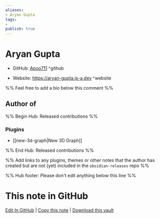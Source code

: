 ```yaml
---
aliases:
- Aryan Gupta
tags:
- 
publish: true
---
```


# Aryan Gupta

- GitHub: [Apoo711](https://github.com/Apoo711/) ^github
<!-- - Discord: `@` ^discord-->
- Website: <https://aryan-gupta.is-a.dev> ^website
<!-- - [[Publish sites|Publish site]]: <https://> ^publish-->

%% Feel free to add a bio below this comment %%


## Author of

%% Begin Hub: Released contributions %%
### Plugins
- [[new-3d-graph|New 3D Graph]]

%% End Hub: Released contributions %%

%% Add links to any plugins, themes or other notes that the author has created but are not (yet) included in the `obsidian-releases` repo %%

<!--
### Unlisted plugins
-->

<!--
### Others
-->

<!--
## Sponsor this author
-->

<!-- - [[GitHub sponsors]]: [Sponsor @Apoo711 on GitHub Sponsors](https://github.com/sponsors/Apoo711) ^github-sponsor-->
<!-- - [[Buy me a coffee]]: <https://> ^buy-me-a-coffee-->
<!-- - [[PayPal]]: <https://> ^paypal-->
<!-- - [[Patreon]]: <https://> ^patreon-->

<!--
## Follow this author
-->

<!-- - [[YouTube Channels|On YouTube]]: <https://> ^youtube-->
<!-- - Twitter: <https://> ^twitter-->
<!-- - ... -->

%% Hub footer: Please don't edit anything below this line %%

# This note in GitHub

<span class="git-footer">[Edit In GitHub](https://github.dev/obsidian-community/obsidian-hub/blob/main/01%20-%20Community/People/Apoo711.md "git-hub-edit-note") | [Copy this note](https://raw.githubusercontent.com/obsidian-community/obsidian-hub/main/01%20-%20Community/People/Apoo711.md "git-hub-copy-note") | [Download this vault](https://github.com/obsidian-community/obsidian-hub/archive/refs/heads/main.zip "git-hub-download-vault") </span>
